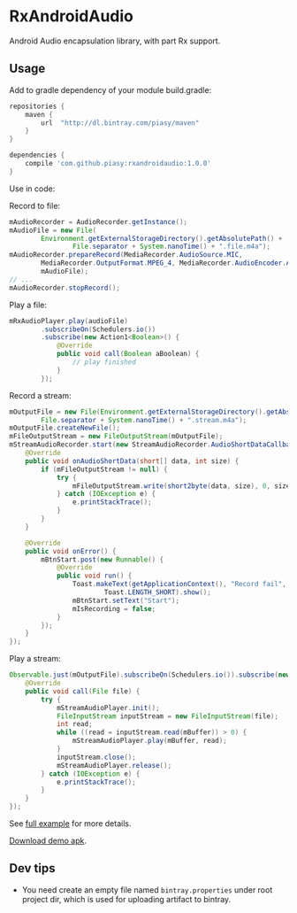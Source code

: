 # RxAndroidAudio
Android Audio encapsulation library, with part Rx support.

## Usage
Add to gradle dependency of your module build.gradle:

```gradle
repositories {
    maven {
        url  "http://dl.bintray.com/piasy/maven"
    }
}

dependencies {
    compile 'com.github.piasy:rxandroidaudio:1.0.0'
}
```

Use in code:

Record to file:

```java
mAudioRecorder = AudioRecorder.getInstance();
mAudioFile = new File(
        Environment.getExternalStorageDirectory().getAbsolutePath() +
                File.separator + System.nanoTime() + ".file.m4a");
mAudioRecorder.prepareRecord(MediaRecorder.AudioSource.MIC,
        MediaRecorder.OutputFormat.MPEG_4, MediaRecorder.AudioEncoder.AAC,
        mAudioFile);
// ...
mAudioRecorder.stopRecord();
```

Play a file:

```java
mRxAudioPlayer.play(audioFile)
        .subscribeOn(Schedulers.io())
        .subscribe(new Action1<Boolean>() {
            @Override
            public void call(Boolean aBoolean) {
                // play finished
            }
        });
```

Record a stream:

```java
mOutputFile = new File(Environment.getExternalStorageDirectory().getAbsolutePath() +
        File.separator + System.nanoTime() + ".stream.m4a");
mOutputFile.createNewFile();
mFileOutputStream = new FileOutputStream(mOutputFile);
mStreamAudioRecorder.start(new StreamAudioRecorder.AudioShortDataCallback() {
    @Override
    public void onAudioShortData(short[] data, int size) {
        if (mFileOutputStream != null) {
            try {
                mFileOutputStream.write(short2byte(data, size), 0, size * 2);
            } catch (IOException e) {
                e.printStackTrace();
            }
        }
    }

    @Override
    public void onError() {
        mBtnStart.post(new Runnable() {
            @Override
            public void run() {
                Toast.makeText(getApplicationContext(), "Record fail",
                        Toast.LENGTH_SHORT).show();
                mBtnStart.setText("Start");
                mIsRecording = false;
            }
        });
    }
});
```

Play a stream:

```java
Observable.just(mOutputFile).subscribeOn(Schedulers.io()).subscribe(new Action1<File>() {
    @Override
    public void call(File file) {
        try {
            mStreamAudioPlayer.init();
            FileInputStream inputStream = new FileInputStream(file);
            int read;
            while ((read = inputStream.read(mBuffer)) > 0) {
                mStreamAudioPlayer.play(mBuffer, read);
            }
            inputStream.close();
            mStreamAudioPlayer.release();
        } catch (IOException e) {
            e.printStackTrace();
        }
    }
});
```

See [full example](https://github.com/Piasy/RxAndroidAudio/tree/master/app) for more details.

[Download demo apk](https://www.pgyer.com/rsyU).

## Dev tips
+  You need create an empty file named `bintray.properties` under root project dir, which is used for uploading artifact to bintray.
